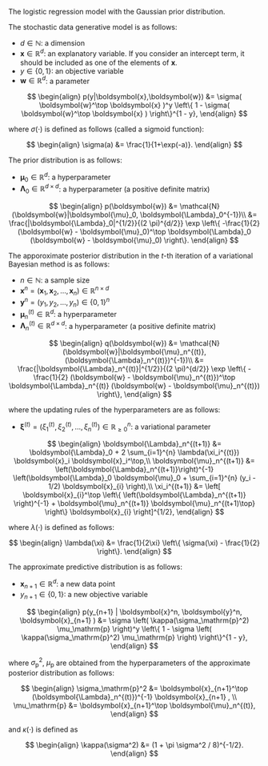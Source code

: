 <!-- Document Author
Yuji Iikubo <yuji-iikubo.8@fuji.waseda.jp>
-->

The logistic regression model with the Gaussian prior distribution.

The stochastic data generative model is as follows:

* $d \in \mathbb N$: a dimension
* $\boldsymbol{x} \in \mathbb{R}^d$: an explanatory variable. If you consider an intercept term, it should be included as one of the elements of $\boldsymbol{x}$.
* $y\in\{ 0, 1\}$: an objective variable
* $\boldsymbol{w}\in\mathbb{R}^{d}$: a parameter

$$
\begin{align}
    p(y|\boldsymbol{x},\boldsymbol{w}) &= \sigma( \boldsymbol{w}^\top \boldsymbol{x} )^y \left\{ 1 - \sigma( \boldsymbol{w}^\top \boldsymbol{x} ) \right\}^{1 - y},
\end{align}
$$

where $\sigma(\cdot)$ is defined as follows (called a sigmoid function):

$$
\begin{align}
    \sigma(a) &= \frac{1}{1+\exp(-a)}.
\end{align}
$$

The prior distribution is as follows:

* $\boldsymbol{\mu}_0 \in \mathbb{R}^d$: a hyperparameter
* $\boldsymbol{\Lambda}_0 \in \mathbb{R}^{d\times d}$: a hyperparameter (a positive definite matrix)

$$
\begin{align}
    p(\boldsymbol{w}) &= \mathcal{N}(\boldsymbol{w}|\boldsymbol{\mu}_0, \boldsymbol{\Lambda}_0^{-1})\\
    &= \frac{|\boldsymbol{\Lambda}_0|^{1/2}}{(2 \pi)^{d/2}} \exp \left\{ -\frac{1}{2} (\boldsymbol{w} - \boldsymbol{\mu}_0)^\top \boldsymbol{\Lambda}_0 (\boldsymbol{w} - \boldsymbol{\mu}_0) \right\}.
\end{align}
$$

The apporoximate posterior distribution in the $t$-th iteration of a variational Bayesian method is as follows:

* $n \in \mathbb N$: a sample size
* $\boldsymbol{x}^n = (\boldsymbol{x}_1, \boldsymbol{x}_2, \dots , \boldsymbol{x}_n) \in \mathbb{R}^{n \times d}$
* $\boldsymbol{y}^n = (y_1, y_2, \dots , y_n) \in \{0,1\}^n$
* $\boldsymbol{\mu}_n^{(t)}\in \mathbb{R}^d$: a hyperparameter
* $\boldsymbol{\Lambda}_n^{(t)} \in \mathbb{R}^{d\times d}$: a hyperparameter (a positive definite matrix)

$$
\begin{align}
    q(\boldsymbol{w}) &= \mathcal{N}(\boldsymbol{w}|\boldsymbol{\mu}_n^{(t)}, (\boldsymbol{\Lambda}_n^{(t)})^{-1})\\
    &= \frac{|\boldsymbol{\Lambda}_n^{(t)}|^{1/2}}{(2 \pi)^{d/2}} \exp \left\{ -\frac{1}{2} (\boldsymbol{w} - \boldsymbol{\mu}_n^{(t)})^\top \boldsymbol{\Lambda}_n^{(t)} (\boldsymbol{w} - \boldsymbol{\mu}_n^{(t)}) \right\},
\end{align}
$$

where the updating rules of the hyperparameters are as follows:

* $\boldsymbol{\xi}^{(t)} = (\xi_{1}^{(t)}, \xi_{2}^{(t)}, \dots, \xi_{n}^{(t)}) \in \mathbb{R}_{\geq 0}^n$: a variational parameter

$$
\begin{align}
    \boldsymbol{\Lambda}_n^{(t+1)} &= \boldsymbol{\Lambda}_0 + 2 \sum_{i=1}^{n} \lambda(\xi_i^{(t)}) \boldsymbol{x}_i \boldsymbol{x}_i^\top,\\
    \boldsymbol{\mu}_n^{(t+1)} &= \left(\boldsymbol{\Lambda}_n^{(t+1)}\right)^{-1} \left(\boldsymbol{\Lambda}_0 \boldsymbol{\mu}_0 + \sum_{i=1}^{n} (y_i - 1/2) \boldsymbol{x}_{i} \right),\\
    \xi_i^{(t+1)} &= \left[ \boldsymbol{x}_{i}^\top \left\{ \left(\boldsymbol{\Lambda}_n^{(t+1)} \right)^{-1} + \boldsymbol{\mu}_n^{(t+1)} \boldsymbol{\mu}_n^{(t+1)\top} \right\} \boldsymbol{x}_{i} \right]^{1/2}, 
\end{align}
$$

where $\lambda(\cdot)$ is defined as follows:

$$
\begin{align}
    \lambda(\xi) &= \frac{1}{2\xi} \left\{ \sigma(\xi) - \frac{1}{2} \right\}.
\end{align}
$$

The approximate predictive distribution is as follows:

* $\boldsymbol{x}_{n+1}\in \mathbb{R}^d$: a new data point
* $y_{n+1}\in \{ 0, 1\}$: a new objective variable

$$
\begin{align}
    p(y_{n+1} | \boldsymbol{x}^n, \boldsymbol{y}^n, \boldsymbol{x}_{n+1} ) &= \sigma \left( \kappa(\sigma_\mathrm{p}^2) \mu_\mathrm{p} \right)^y \left\{ 1 - \sigma \left( \kappa(\sigma_\mathrm{p}^2) \mu_\mathrm{p} \right) \right\}^{1 - y},
\end{align}
$$

where $\sigma_\mathrm{p}^2$, $\mu_\mathrm{p}$ are obtained from the hyperparameters of the approximate posterior distribution as follows:

$$
\begin{align}
    \sigma_\mathrm{p}^2 &= \boldsymbol{x}_{n+1}^\top (\boldsymbol{\Lambda}_n^{(t)})^{-1} \boldsymbol{x}_{n+1} , \\
    \mu_\mathrm{p} &= \boldsymbol{x}_{n+1}^\top \boldsymbol{\mu}_n^{(t)}, 
\end{align}
$$

and $\kappa(\cdot)$ is defined as 

$$
\begin{align}
    \kappa(\sigma^2) &= (1 + \pi \sigma^2 / 8)^{-1/2}.
\end{align}
$$
